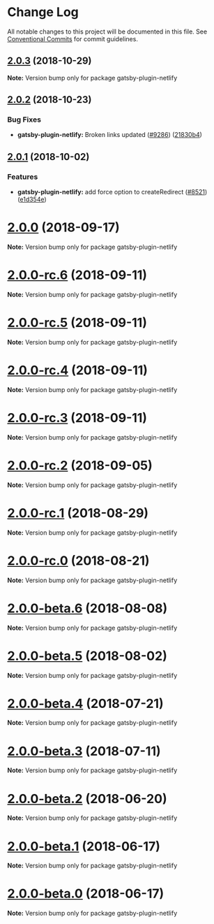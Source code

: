 # Change Log

All notable changes to this project will be documented in this file.
See [Conventional Commits](https://conventionalcommits.org) for commit guidelines.

<a name="2.0.3"></a>

## [2.0.3](https://github.com/gatsbyjs/gatsby/tree/master/packages/gatsby-plugin-netlify/compare/gatsby-plugin-netlify@2.0.2...gatsby-plugin-netlify@2.0.3) (2018-10-29)

**Note:** Version bump only for package gatsby-plugin-netlify

<a name="2.0.2"></a>

## [2.0.2](https://github.com/gatsbyjs/gatsby/tree/master/packages/gatsby-plugin-netlify/compare/gatsby-plugin-netlify@2.0.1...gatsby-plugin-netlify@2.0.2) (2018-10-23)

### Bug Fixes

- **gatsby-plugin-netlify:** Broken links updated ([#9286](https://github.com/gatsbyjs/gatsby/tree/master/packages/gatsby-plugin-netlify/issues/9286)) ([21830b4](https://github.com/gatsbyjs/gatsby/tree/master/packages/gatsby-plugin-netlify/commit/21830b4))

<a name="2.0.1"></a>

## [2.0.1](https://github.com/gatsbyjs/gatsby/tree/master/packages/gatsby-plugin-netlify/compare/gatsby-plugin-netlify@2.0.0...gatsby-plugin-netlify@2.0.1) (2018-10-02)

### Features

- **gatsby-plugin-netlify:** add force option to createRedirect ([#8521](https://github.com/gatsbyjs/gatsby/tree/master/packages/gatsby-plugin-netlify/issues/8521)) ([e1d354e](https://github.com/gatsbyjs/gatsby/tree/master/packages/gatsby-plugin-netlify/commit/e1d354e))

<a name="2.0.0"></a>

# [2.0.0](https://github.com/gatsbyjs/gatsby/tree/master/packages/gatsby-plugin-netlify/compare/gatsby-plugin-netlify@2.0.0-rc.6...gatsby-plugin-netlify@2.0.0) (2018-09-17)

**Note:** Version bump only for package gatsby-plugin-netlify

<a name="2.0.0-rc.6"></a>

# [2.0.0-rc.6](https://github.com/gatsbyjs/gatsby/tree/master/packages/gatsby-plugin-netlify/compare/gatsby-plugin-netlify@2.0.0-rc.5...gatsby-plugin-netlify@2.0.0-rc.6) (2018-09-11)

**Note:** Version bump only for package gatsby-plugin-netlify

<a name="2.0.0-rc.5"></a>

# [2.0.0-rc.5](https://github.com/gatsbyjs/gatsby/tree/master/packages/gatsby-plugin-netlify/compare/gatsby-plugin-netlify@2.0.0-rc.4...gatsby-plugin-netlify@2.0.0-rc.5) (2018-09-11)

**Note:** Version bump only for package gatsby-plugin-netlify

<a name="2.0.0-rc.4"></a>

# [2.0.0-rc.4](https://github.com/gatsbyjs/gatsby/tree/master/packages/gatsby-plugin-netlify/compare/gatsby-plugin-netlify@2.0.0-rc.3...gatsby-plugin-netlify@2.0.0-rc.4) (2018-09-11)

**Note:** Version bump only for package gatsby-plugin-netlify

<a name="2.0.0-rc.3"></a>

# [2.0.0-rc.3](https://github.com/gatsbyjs/gatsby/tree/master/packages/gatsby-plugin-netlify/compare/gatsby-plugin-netlify@2.0.0-rc.2...gatsby-plugin-netlify@2.0.0-rc.3) (2018-09-11)

**Note:** Version bump only for package gatsby-plugin-netlify

<a name="2.0.0-rc.2"></a>

# [2.0.0-rc.2](https://github.com/gatsbyjs/gatsby/tree/master/packages/gatsby-plugin-netlify/compare/gatsby-plugin-netlify@2.0.0-rc.1...gatsby-plugin-netlify@2.0.0-rc.2) (2018-09-05)

**Note:** Version bump only for package gatsby-plugin-netlify

<a name="2.0.0-rc.1"></a>

# [2.0.0-rc.1](https://github.com/gatsbyjs/gatsby/tree/master/packages/gatsby-plugin-netlify/compare/gatsby-plugin-netlify@2.0.0-rc.0...gatsby-plugin-netlify@2.0.0-rc.1) (2018-08-29)

**Note:** Version bump only for package gatsby-plugin-netlify

<a name="2.0.0-rc.0"></a>

# [2.0.0-rc.0](https://github.com/gatsbyjs/gatsby/tree/master/packages/gatsby-plugin-netlify/compare/gatsby-plugin-netlify@2.0.0-beta.6...gatsby-plugin-netlify@2.0.0-rc.0) (2018-08-21)

**Note:** Version bump only for package gatsby-plugin-netlify

<a name="2.0.0-beta.6"></a>

# [2.0.0-beta.6](https://github.com/gatsbyjs/gatsby/tree/master/packages/gatsby-plugin-netlify/compare/gatsby-plugin-netlify@2.0.0-beta.5...gatsby-plugin-netlify@2.0.0-beta.6) (2018-08-08)

**Note:** Version bump only for package gatsby-plugin-netlify

<a name="2.0.0-beta.5"></a>

# [2.0.0-beta.5](https://github.com/gatsbyjs/gatsby/tree/master/packages/gatsby-plugin-netlify/compare/gatsby-plugin-netlify@2.0.0-beta.4...gatsby-plugin-netlify@2.0.0-beta.5) (2018-08-02)

**Note:** Version bump only for package gatsby-plugin-netlify

<a name="2.0.0-beta.4"></a>

# [2.0.0-beta.4](https://github.com/gatsbyjs/gatsby/tree/master/packages/gatsby-plugin-netlify/compare/gatsby-plugin-netlify@2.0.0-beta.3...gatsby-plugin-netlify@2.0.0-beta.4) (2018-07-21)

**Note:** Version bump only for package gatsby-plugin-netlify

<a name="2.0.0-beta.3"></a>

# [2.0.0-beta.3](https://github.com/gatsbyjs/gatsby/tree/master/packages/gatsby-plugin-netlify/compare/gatsby-plugin-netlify@2.0.0-beta.2...gatsby-plugin-netlify@2.0.0-beta.3) (2018-07-11)

**Note:** Version bump only for package gatsby-plugin-netlify

<a name="2.0.0-beta.2"></a>

# [2.0.0-beta.2](https://github.com/gatsbyjs/gatsby/tree/master/packages/gatsby-plugin-netlify/compare/gatsby-plugin-netlify@2.0.0-beta.1...gatsby-plugin-netlify@2.0.0-beta.2) (2018-06-20)

**Note:** Version bump only for package gatsby-plugin-netlify

<a name="2.0.0-beta.1"></a>

# [2.0.0-beta.1](https://github.com/gatsbyjs/gatsby/tree/master/packages/gatsby-plugin-netlify/compare/gatsby-plugin-netlify@2.0.0-beta.0...gatsby-plugin-netlify@2.0.0-beta.1) (2018-06-17)

**Note:** Version bump only for package gatsby-plugin-netlify

<a name="2.0.0-beta.0"></a>

# [2.0.0-beta.0](https://github.com/gatsbyjs/gatsby/tree/master/packages/gatsby-plugin-netlify/compare/gatsby-plugin-netlify@1.0.21...gatsby-plugin-netlify@2.0.0-beta.0) (2018-06-17)

**Note:** Version bump only for package gatsby-plugin-netlify
